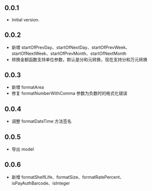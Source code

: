 ## 0.0.1

- Initial version.

## 0.0.2

- 新增 startOfPrevDay、startOfNextDay、startOfPrevWeek、startOfNextWeek、startOfPrevMonth、startOfNextMonth
- 转换金额函数支持单位参数，默认是分和元转换，现在支持分和万元转换

## 0.0.3

- 新增 formatArea
- 修复 formatNumberWithComma 参数为负数时的格式化错误

## 0.0.4

- 调整 formatDateTime 方法签名

## 0.0.5

- 导出 model

## 0.0.6

- 新增 formatShelfLife、formatSize、formatRatePercent、isPayAuthBarcode、isInteger